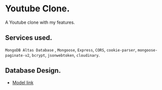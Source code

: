 # Youtube Clone.

A Youtube clone with my features.

## Services used.

`MongoDB Altas Database` , `Mongoose`, `Express`, `CORS`, `cookie-parser`, `mongoose-paginate-v2`, `bcrypt`, `jsonwebtoken`, `cloudinary`.

## Database Design.

- [Model link](https://app.eraser.io/workspace/YtPqZ1VogxGy1jzIDkzj?origin=share)
